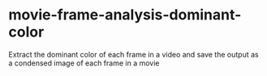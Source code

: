 # movie-frame-analysis-dominant-color
Extract the dominant color of each frame in a video and save the output as a condensed image of each frame in a movie
